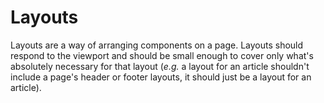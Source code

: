 # Layouts

Layouts are a way of arranging components on a page. Layouts should respond to the viewport and should be small enough to cover only what's absolutely necessary for that layout (*e.g.* a layout for an article shouldn't include a page's header or footer layouts, it should just be a layout for an article).